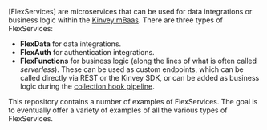 [FlexServices] are microservices that can be used for data integrations or business logic within the [Kinvey mBaas](https://www.kinvey.com/). There are three types of FlexServices:

* **FlexData** for data integrations.
* **FlexAuth** for authentication integrations.
* **FlexFunctions** for business logic (along the lines of what is often called _serverless_). These can be used as custom endpoints, which can be called directly via REST or the Kinvey SDK, or can be added as business logic during the [collection hook pipeline](https://devcenter.kinvey.com/html5/reference/business-logic/reference.html#CollectionHookPipeline).

This repository contains a number of examples of FlexServices. The goal is to eventually offer a variety of examples of all the various types of FlexServices.
